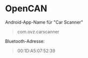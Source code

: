 # OpenCAN


Android-App-Name für "Car Scanner"
> com.ovz.carscanner

Bluetooth-Adresse:
> 00:1D:A5:07:52:39
